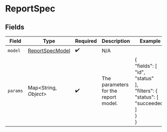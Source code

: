 # ReportSpec


## Fields

| Field                                                                      | Type                                                                       | Required                                                                   | Description                                                                | Example                                                                    |
| -------------------------------------------------------------------------- | -------------------------------------------------------------------------- | -------------------------------------------------------------------------- | -------------------------------------------------------------------------- | -------------------------------------------------------------------------- |
| `model`                                                                    | [ReportSpecModel](../../models/components/ReportSpecModel.md)              | :heavy_check_mark:                                                         | N/A                                                                        |                                                                            |
| `params`                                                                   | Map\<String, *Object*>                                                     | :heavy_check_mark:                                                         | The parameters for the report model.                                       | {<br/>"fields": [<br/>"id",<br/>"status"<br/>],<br/>"filters": {<br/>"status": [<br/>"succeeded"<br/>]<br/>}<br/>} |